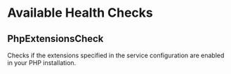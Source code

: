 # Available Health Checks #

## PhpExtensionsCheck ##

Checks if the extensions specified in the service configuration are enabled in your PHP installation.